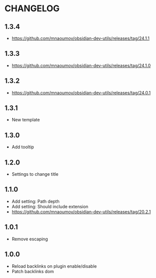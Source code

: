 # CHANGELOG

## 1.3.4

- https://github.com/mnaoumov/obsidian-dev-utils/releases/tag/24.1.1

## 1.3.3

- https://github.com/mnaoumov/obsidian-dev-utils/releases/tag/24.1.0

## 1.3.2

- https://github.com/mnaoumov/obsidian-dev-utils/releases/tag/24.0.1

## 1.3.1

- New template

## 1.3.0

- Add tooltip

## 1.2.0

- Settings to change title

## 1.1.0

- Add setting: Path depth
- Add setting: Should include extension
- https://github.com/mnaoumov/obsidian-dev-utils/releases/tag/20.2.1

## 1.0.1

- Remove escaping

## 1.0.0

- Reload backlinks on plugin enable/disable
- Patch backlinks dom
